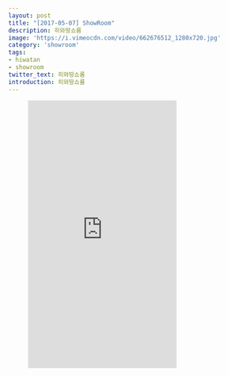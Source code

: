 ```yaml
---
layout: post
title: "[2017-05-07] ShowRoom"
description: 히와땅쇼룸
image: 'https://i.vimeocdn.com/video/662676512_1280x720.jpg'
category: 'showroom'
tags:
- hiwatan
- showroom
twitter_text: 히와땅쇼룸
introduction: 히와땅쇼룸
---
```

<figure class="video_container">
<iframe src="https://player.vimeo.com/video/239647337" height="540" frameborder="0" webkitallowfullscreen mozallowfullscreen allowfullscreen></iframe>
</figure>
